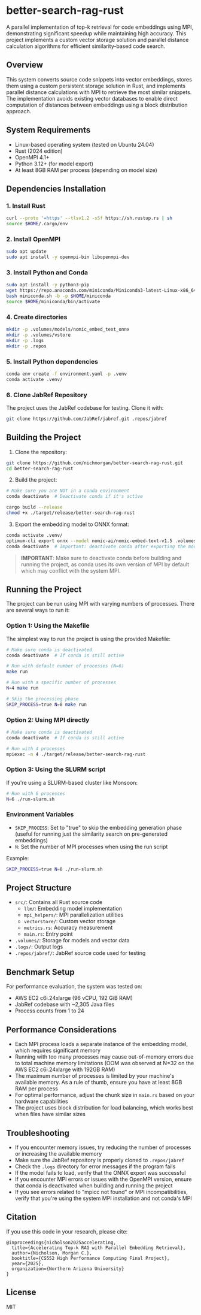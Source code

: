 # better-search-rag-rust

A parallel implementation of top-k retrieval for code embeddings using MPI, demonstrating significant speedup while maintaining high accuracy. This project implements a custom vector storage solution and parallel distance calculation algorithms for efficient similarity-based code search.

## Overview

This system converts source code snippets into vector embeddings, stores them using a custom persistent storage solution in Rust, and implements parallel distance calculations with MPI to retrieve the most similar snippets. The implementation avoids existing vector databases to enable direct computation of distances between embeddings using a block distribution approach.

## System Requirements

- Linux-based operating system (tested on Ubuntu 24.04)
- Rust (2024 edition)
- OpenMPI 4.1+
- Python 3.12+ (for model export)
- At least 8GB RAM per process (depending on model size)

## Dependencies Installation

### 1. Install Rust

```bash
curl --proto '=https' --tlsv1.2 -sSf https://sh.rustup.rs | sh
source $HOME/.cargo/env
```

### 2. Install OpenMPI

```bash
sudo apt update
sudo apt install -y openmpi-bin libopenmpi-dev
```

### 3. Install Python and Conda

```bash
sudo apt install -y python3-pip
wget https://repo.anaconda.com/miniconda/Miniconda3-latest-Linux-x86_64.sh -O miniconda.sh
bash miniconda.sh -b -p $HOME/miniconda
source $HOME/miniconda/bin/activate
```

### 4. Create directories

```bash
mkdir -p .volumes/models/nomic_embed_text_onnx
mkdir -p .volumes/vstore
mkdir -p .logs
mkdir -p .repos
```

### 5. Install Python dependencies

```bash
conda env create -f environment.yaml -p .venv
conda activate .venv/
```

### 6. Clone JabRef Repository

The project uses the JabRef codebase for testing. Clone it with:

```bash
git clone https://github.com/JabRef/jabref.git .repos/jabref
```

## Building the Project

1. Clone the repository:
```bash
git clone https://github.com/nichmorgan/better-search-rag-rust.git
cd better-search-rag-rust
```

2. Build the project:
```bash
# Make sure you are NOT in a conda environment
conda deactivate  # Deactivate conda if it's active

cargo build --release
chmod +x ./target/release/better-search-rag-rust
```

3. Export the embedding model to ONNX format:
```bash
conda activate .venv/
optimum-cli export onnx --model nomic-ai/nomic-embed-text-v1.5 .volumes/models/nomic_embed_text_onnx --trust-remote-code
conda deactivate  # Important: deactivate conda after exporting the model
```

> **IMPORTANT**: Make sure to deactivate conda before building and running the project, as conda uses its own version of MPI by default which may conflict with the system MPI.

## Running the Project

The project can be run using MPI with varying numbers of processes. There are several ways to run it:

### Option 1: Using the Makefile

The simplest way to run the project is using the provided Makefile:

```bash
# Make sure conda is deactivated
conda deactivate  # If conda is still active

# Run with default number of processes (N=6)
make run

# Run with a specific number of processes
N=4 make run

# Skip the processing phase
SKIP_PROCESS=true N=8 make run
```

### Option 2: Using MPI directly

```bash
# Make sure conda is deactivated
conda deactivate  # If conda is still active

# Run with 4 processes
mpiexec -n 4 ./target/release/better-search-rag-rust
```

### Option 3: Using the SLURM script

If you're using a SLURM-based cluster like Monsoon:

```bash
# Run with 6 processes
N=6 ./run-slurm.sh
```

### Environment Variables

- `SKIP_PROCESS`: Set to "true" to skip the embedding generation phase (useful for running just the similarity search on pre-generated embeddings)
- `N`: Set the number of MPI processes when using the run script

Example:
```bash
SKIP_PROCESS=true N=8 ./run-slurm.sh
```

## Project Structure

- `src/`: Contains all Rust source code
  - `llm/`: Embedding model implementation
  - `mpi_helpers/`: MPI parallelization utilities
  - `vectorstore/`: Custom vector storage
  - `metrics.rs`: Accuracy measurement
  - `main.rs`: Entry point
- `.volumes/`: Storage for models and vector data
- `.logs/`: Output logs
- `.repos/jabref/`: JabRef source code used for testing

## Benchmark Setup

For performance evaluation, the system was tested on:
- AWS EC2 c6i.24xlarge (96 vCPU, 192 GiB RAM)
- JabRef codebase with ~2,305 Java files
- Process counts from 1 to 24

## Performance Considerations

- Each MPI process loads a separate instance of the embedding model, which requires significant memory
- Running with too many processes may cause out-of-memory errors due to total machine memory limitations (OOM was observed at N=32 on the AWS EC2 c6i.24xlarge with 192GB RAM)
- The maximum number of processes is limited by your machine's available memory. As a rule of thumb, ensure you have at least 8GB RAM per process
- For optimal performance, adjust the chunk size in `main.rs` based on your hardware capabilities
- The project uses block distribution for load balancing, which works best when files have similar sizes

## Troubleshooting

- If you encounter memory issues, try reducing the number of processes or increasing the available memory
- Make sure the JabRef repository is properly cloned to `.repos/jabref`
- Check the `.logs` directory for error messages if the program fails
- If the model fails to load, verify that the ONNX export was successful
- If you encounter MPI errors or issues with the OpenMPI version, ensure that conda is deactivated when building and running the project
- If you see errors related to "mpicc not found" or MPI incompatibilities, verify that you're using the system MPI installation and not conda's MPI

## Citation

If you use this code in your research, please cite:

```
@inproceedings{nicholson2025accelerating,
  title={Accelerating Top-k RAG with Parallel Embedding Retrieval},
  author={Nicholson, Morgan C.},
  booktitle={CS552 High Performance Computing Final Project},
  year={2025},
  organization={Northern Arizona University}
}
```

## License

MIT